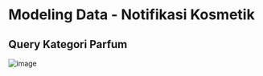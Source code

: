 # Modeling Data - Notifikasi Kosmetik 

## Query Kategori Parfum
![image](https://user-images.githubusercontent.com/101076043/205581939-52ffedb8-036f-40d0-9066-8da4442d364e.png)
